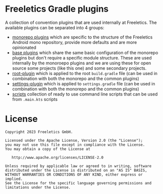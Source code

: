 # Freeletics Gradle plugins

A collection of convention plugins that are used internally at Freeletics. The available plugins can be separated
into 4 groups:

- [monorepo plugins](plugins/monoREADME.md) which are specific to the structure of the Freeletics Android mono repository,
  provide more defaults and are more opinionated
- [base plugins](plugins/README.md) which share the same basic configuration of the monorepo plugins but don't require
  a specific module structure. These are used internally by the monoroepo plugins and we are using these for open source
  some projects (like this one) and some secondary projects.
- [root-plugin](plugin-root/README.md) which is applied to the root `build.gradle` file (can be used in combination
  with both the monorepo and the common plugins)
- [settings-plugin](plugin-settings/README.md) which is applied to `settings.gradle` file (can be used in combination
  with both the monorepo and the common plugins)
- [scripts](scripts-formatting/README.md) collection of ready to use command line scripts that can be
  used from `.main.kts` scripts

# License

```
Copyright 2023 Freeletics GmbH.

Licensed under the Apache License, Version 2.0 (the "License");
you may not use this file except in compliance with the License.
You may obtain a copy of the License at

   http://www.apache.org/licenses/LICENSE-2.0

Unless required by applicable law or agreed to in writing, software
distributed under the License is distributed on an "AS IS" BASIS,
WITHOUT WARRANTIES OR CONDITIONS OF ANY KIND, either express or implied.
See the License for the specific language governing permissions and
limitations under the License.
```

